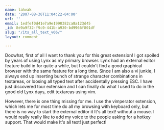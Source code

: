 ```yaml
---
name: lahvak
date: '2007-08-30T11:04:22-04:00'
url: ''
email: 1edfef0d41e7a9e1990382ca8a123d45
_id: 8e9a9f32-f9c0-441b-a930-bd9966f801df
slug: "/its_all_text_v06/"
layout: comment

---
```


Docwhat, first of all I want to thank you for this great extension!  I got
spoiled by years of using Lynx as my primary browser.  Lynx had an external
editor feature build in for quite a while, but I couldn't find a good graphical
browser with the same feature for a long time.  Since I am also a vi junkie, I
always end up inserting bunch of strange character combinations in textareas,
or loosing all typed text after accidentally pressing ESC. I have just
discovered tour extension and I can finally do what I used to do in the good
old Lynx days, edit textareas using vim. 

However, there is one thing missing for me.  I use the vimperator extension,
which lets me for most time do all my browsing with keyboard only, but there is
no way to start the external editor it It's all text! without a mouse.  I would
really really like to add my voice to the people asking for a hotkey support.
That would make It's all text! just perfect!

